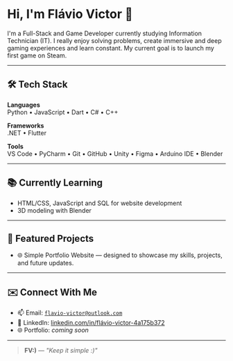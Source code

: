 # Hi, I'm Flávio Victor 👋

I'm a Full-Stack and Game Developer currently studying Information Technician (IT).
I really enjoy solving problems, create immersive and deep gaming experiences and learn constant. My current goal is to launch my first game on Steam.

---

## 🛠 Tech Stack

**Languages**  
Python • JavaScript • Dart • C# • C++

**Frameworks**  
.NET • Flutter

**Tools**  
VS Code • PyCharm • Git • GitHub • Unity • Figma • Arduino IDE • Blender

---

## 📚 Currently Learning

- HTML/CSS, JavaScript and SQL for website development 
- 3D modeling with Blender

---

## 🚀 Featured Projects

- 🌐 Simple Portfolio Website — designed to showcase my skills, projects, and future updates.

---

## ✉️ Connect With Me

- 📫 Email: [`flavio-victor@outlook.com`](mailto:flavio-victor@outlook.com)  
- 🔗 LinkedIn: [linkedin.com/in/flávio-victor-4a175b372](https://www.linkedin.com/in/fl%C3%A1vio-victor-4a175b372)  
- 🌐 Portfolio: *coming soon*

---

> **FV:)** — _"Keep it simple :)"_
